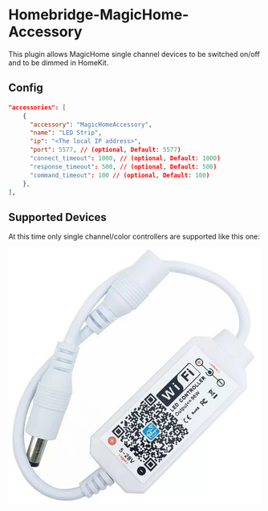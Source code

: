 # Homebridge-MagicHome-Accessory

This plugin allows MagicHome single channel devices to be switched on/off and to be dimmed in HomeKit.

## Config

```json
"accessories": [
    {
      "accessory": "MagicHomeAccessory",
      "name": "LED Strip",
      "ip": "<The local IP address>",
      "port": 5577, // (optional, Default: 5577)
      "connect_timeout": 1000, // (optional, Default: 1000)
      "response_timeout": 500, // (optional, Default: 500)
      "command_timeout": 100 // (optional, Default: 100)
    },
],
```

## Supported Devices

At this time only single channel/color controllers are supported like this one:

![Single Channel](./.docs/single-channel.jpeg)
